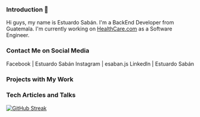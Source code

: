 ### Introduction 👋

Hi guys, my name is Estuardo Sabán. I'm a BackEnd Developer from Guatemala. I'm currently working
on [HealthCare.com](https://www.healthcare.com/) as a Software Engineer.

### Contact Me on Social Media

Facebook | Estuardo Sabán 
Instagram | esaban.js
Linkedln | Estuardo Sabán


### Projects with My Work




### Tech Articles and Talks


[![GitHub Streak](https://github-readme-streak-stats.herokuapp.com?user=Esaban17&theme=dark&hide_border=true&date_format=j%20M%5B%20Y%5D)](https://git.io/streak-stats)

<!--
**Esaban17/Esaban17** is a ✨ _special_ ✨ repository because its `README.md` (this file) appears on your GitHub profile.

Here are some ideas to get you started:

- 🔭 I’m currently working on ...
- 🌱 I’m currently learning ...
- 👯 I’m looking to collaborate on ...
- 🤔 I’m looking for help with ...
- 💬 Ask me about ...
- 📫 How to reach me: ...
- 😄 Pronouns: ...
- ⚡ Fun fact: ...
-->
